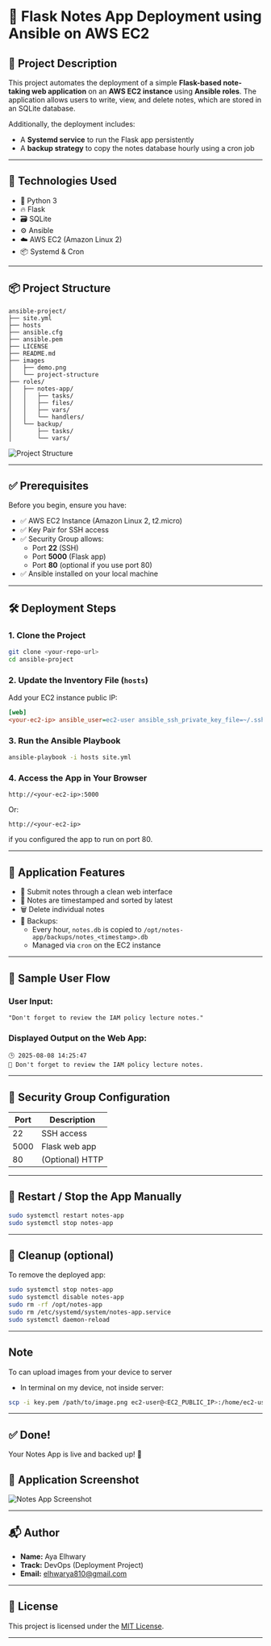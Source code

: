# 📝 Flask Notes App Deployment using Ansible on AWS EC2

## 📘 Project Description

This project automates the deployment of a simple **Flask-based note-taking web application** on an **AWS EC2 instance** using **Ansible roles**. The application allows users to write, view, and delete notes, which are stored in an SQLite database.

Additionally, the deployment includes:
- A **Systemd service** to run the Flask app persistently
- A **backup strategy** to copy the notes database hourly using a cron job

---

## 🚀 Technologies Used

- 🐍 Python 3
- 🔥 Flask
- 🗃️ SQLite
- ⚙️ Ansible
- ☁️ AWS EC2 (Amazon Linux 2)
- 📦 Systemd & Cron

---

## 📦 Project Structure

```
ansible-project/
├── site.yml
├── hosts
├── ansible.cfg
├── ansible.pem
├── LICENSE
├── README.md
├── images
│   ├── demo.png
│   └── project-structure
├── roles/
│   ├── notes-app/
│   │   ├── tasks/
│   │   ├── files/
│   │   ├── vars/
│   │   └── handlers/
│   └── backup/
│       ├── tasks/
│       └── vars/
```

![Project Structure](images/project-structure.png)

---

## ✅ Prerequisites

Before you begin, ensure you have:

- ✅ AWS EC2 Instance (Amazon Linux 2, t2.micro)
- ✅ Key Pair for SSH access
- ✅ Security Group allows:
  - Port **22** (SSH)
  - Port **5000** (Flask app)
  - Port **80** (optional if you use port 80)
- ✅ Ansible installed on your local machine

---

## 🛠️ Deployment Steps

### 1. Clone the Project
```bash
git clone <your-repo-url>
cd ansible-project
```

### 2. Update the Inventory File (`hosts`)
Add your EC2 instance public IP:

```ini
[web]
<your-ec2-ip> ansible_user=ec2-user ansible_ssh_private_key_file=~/.ssh/your-key.pem
```

### 3. Run the Ansible Playbook
```bash
ansible-playbook -i hosts site.yml
```

### 4. Access the App in Your Browser
```
http://<your-ec2-ip>:5000
```

Or:
```
http://<your-ec2-ip>
```
if you configured the app to run on port 80.

---

## 🌟 Application Features

- 📝 Submit notes through a clean web interface
- 📆 Notes are timestamped and sorted by latest
- 🗑️ Delete individual notes
- 💾 Backups:
  - Every hour, `notes.db` is copied to `/opt/notes-app/backups/notes_<timestamp>.db`
  - Managed via `cron` on the EC2 instance

---

## 🧪 Sample User Flow

### User Input:
```
"Don't forget to review the IAM policy lecture notes."
```

### Displayed Output on the Web App:
```
🕒 2025-08-08 14:25:47
📌 Don't forget to review the IAM policy lecture notes.
```

---

## 🔐 Security Group Configuration

| Port | Description      |
|------|------------------|
| 22   | SSH access       |
| 5000 | Flask web app    |
| 80   | (Optional) HTTP  |

---

## 🔄 Restart / Stop the App Manually

```bash
sudo systemctl restart notes-app
sudo systemctl stop notes-app
```

---

## 🧼 Cleanup (optional)

To remove the deployed app:

```bash
sudo systemctl stop notes-app
sudo systemctl disable notes-app
sudo rm -rf /opt/notes-app
sudo rm /etc/systemd/system/notes-app.service
sudo systemctl daemon-reload
```

---

## Note
To can upload images from your device to server

- In terminal on my device, not inside server: 

```bash
scp -i key.pem /path/to/image.png ec2-user@<EC2_PUBLIC_IP>:/home/ec2-user/ansible-project/images/
```

---

## ✅ Done!

Your Notes App is live and backed up! 🎉

## 📸 Application Screenshot

![Notes App Screenshot](images/demo.png)

---

## 📬 Author

- **Name:** Aya Elhwary  
- **Track:** DevOps (Deployment Project) 
- **Email:** elhwarya810@gmail.com 

---

## 📄 License

This project is licensed under the [MIT License](./LICENSE).

---